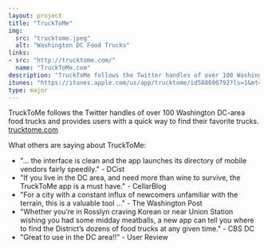```yaml
---
layout: project
title: "TruckToMe"
img:
  src: "trucktome.jpeg"
  alt: "Washington DC Food Trucks"
links:
- src: "http://trucktome.com/"
  name: "TruckToMe.com"
description: "TruckToMe follows the Twitter handles of over 100 Washington DC-area food trucks and provides users with a quick way to find their favorite trucks."
itunes: "https://itunes.apple.com/us/app/trucktome/id588690792?ls=1&mt=8"
type: major
---
```


TruckToMe follows the Twitter handles of over 100 Washington DC-area food trucks and provides users with a quick way to find their favorite trucks. [trucktome.com](http://trucktome.com)

What others are saying about TruckToMe:

* "... the interface is clean and the app launches its directory of mobile vendors fairly speedily." - DCist
* "If you live in the DC area, and need more than wine to survive, the TruckToMe app is a must have." - CellarBlog
* "For a city with a constant influx of newcomers unfamiliar with the terrain, this is a valuable tool ..." - The Washington Post
* "Whether you’re in Rosslyn craving Korean or near Union Station wishing you had some midday meatballs, a new app can tell you where to find the District’s dozens of food trucks at any given time." - CBS DC
* "Great to use in the DC area!!" - User Review